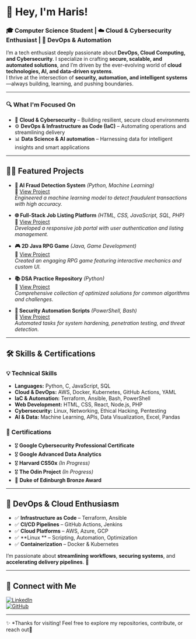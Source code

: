 # 👋 Hey, I'm Haris!  
### 🎓 Computer Science Student | ☁️ Cloud & Cybersecurity Enthusiast | 🔧 DevOps & Automation 

I’m a tech enthusiast deeply passionate about **DevOps, Cloud Computing, and Cybersecurity**. I specialize in crafting **secure, scalable, and automated solutions**, and I’m driven by the ever-evolving world of **cloud technologies, AI, and data-driven systems**.  
I thrive at the intersection of **security, automation, and intelligent systems**—always building, learning, and pushing boundaries.

---

### 🔍 What I'm Focused On  
- 🔐 **Cloud & Cybersecurity** – Building resilient, secure cloud environments  
- ⚙️ **DevOps & Infrastructure as Code (IaC)** – Automating operations and streamlining delivery  
- 📊 **Data Science & AI automation** – Harnessing data for intelligent insights and smart applications  

---

## 👨‍💻 Featured Projects  

- **🧠 AI Fraud Detection System** _(Python, Machine Learning)_  
  🔗 [View Project](https://github.com/Ha0Ris5/AI-Fraud-Detection-System)  
  *Engineered a machine learning model to detect fraudulent transactions with high accuracy.*

- **🌐 Full-Stack Job Listing Platform** _(HTML, CSS, JavaScript, SQL, PHP)_  
  🔗 [View Project](https://github.com/Ha0Ris5/Fullstack-Job-advertisement-website)  
  *Developed a responsive job portal with user authentication and listing management.*

- **🎮 2D Java RPG Game** _(Java, Game Development)_  
  🔗 [View Project](https://github.com/haris-github/Java-RPG-Game)  
  *Created an engaging RPG game featuring interactive mechanics and custom UI.*

- **📚 DSA Practice Repository** _(Python)_  
  🔗 [View Project](https://github.com/haris-github/DSA-Practice)  
  *Comprehensive collection of optimized solutions for common algorithms and challenges.*

- **🔐 Security Automation Scripts** _(PowerShell, Bash)_  
  🔗 [View Project](https://github.com/haris-github/Cybersecurity-Scripts)  
  *Automated tasks for system hardening, penetration testing, and threat detection.*

---

## 🛠 Skills & Certifications  

### 💡 Technical Skills  
- **Languages:** Python, C, JavaScript, SQL  
- **Cloud & DevOps:** AWS, Docker, Kubernetes, GitHub Actions, YAML  
- **IaC & Automation:** Terraform, Ansible, Bash, PowerShell  
- **Web Development:** HTML, CSS, React, Node.js, PHP  
- **Cybersecurity:** Linux, Networking, Ethical Hacking, Pentesting  
- **AI & Data:** Machine Learning, APIs, Data Visualization, Excel, Pandas  

### 📜 Certifications  
- 🎖 **Google Cybersecurity Professional Certificate**  
- 🎖 **Google Advanced Data Analytics**  
- 🎖 **Harvard CS50x** _(In Progress)_  
- 🎖 **The Odin Project** _(In Progress)_  
- 🏅 **Duke of Edinburgh Bronze Award**  

---

## 🚀 DevOps & Cloud Enthusiasm  

- ✅ **Infrastructure as Code** – Terraform, Ansible  
- ✅ **CI/CD Pipelines** – GitHub Actions, Jenkins  
- ✅ **Cloud Platforms** – AWS, Azure, GCP  
- ✅ **Linux ** – Scripting, Automation, Optimization  
- ✅ **Containerization** – Docker & Kubernetes  

I’m passionate about **streamlining workflows**, **securing systems**, and **accelerating delivery pipelines**. 🚀

---

## 🤝 Connect with Me  

[![LinkedIn](https://img.shields.io/badge/LinkedIn-0077B5?style=for-the-badge&logo=linkedin)](https://www.linkedin.com/in/haris-m-9a220a283/)  
[![GitHub](https://img.shields.io/badge/GitHub-000?style=for-the-badge&logo=github)](https://github.com/haris-github)  

---

✨ *Thanks for visiting! Feel free to explore my repositories, contribute, or reach out🚀


